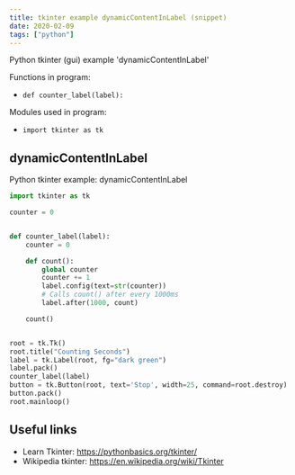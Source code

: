 ```yaml
---
title: tkinter example dynamicContentInLabel (snippet)
date: 2020-02-09
tags: ["python"]
---
```

Python tkinter (gui) example 'dynamicContentInLabel'

Functions in program: 
* `def counter_label(label):`

Modules used in program: 
* `import tkinter as tk`

## dynamicContentInLabel

Python tkinter example: dynamicContentInLabel

```python
import tkinter as tk

counter = 0


def counter_label(label):
    counter = 0

    def count():
        global counter
        counter += 1
        label.config(text=str(counter))
        # Calls count() after every 1000ms
        label.after(1000, count)

    count()


root = tk.Tk()
root.title("Counting Seconds")
label = tk.Label(root, fg="dark green")
label.pack()
counter_label(label)
button = tk.Button(root, text='Stop', width=25, command=root.destroy)
button.pack()
root.mainloop()

```

## Useful links

- Learn Tkinter: https://pythonbasics.org/tkinter/
- Wikipedia tkinter: https://en.wikipedia.org/wiki/Tkinter

